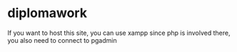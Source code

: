# diplomawork
If you want to host this site, you can use xampp since php is involved there, you also need to connect to pgadmin
